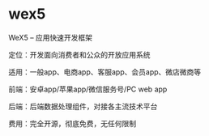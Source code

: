 # wex5
WeX5 –  应用快速开发框架
<p>定位：开发面向消费者和公众的开放应用系统</p>
<p>适用：一般app、电商app、客服app、会员app、微店微商等</p>
<p>前端：安卓app/苹果app/微信服务号/PC web app</p>
<p>后端：后端数据处理组件，对接各主流技术平台</p>
<p>费用：完全开源，彻底免费，无任何限制</p>

